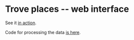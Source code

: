 # Trove places -- web interface

See it [in action](https://troveplaces.herokuapp.com).

Code for processing the data [is here](https://github.com/wragge/trove-places-processing).
